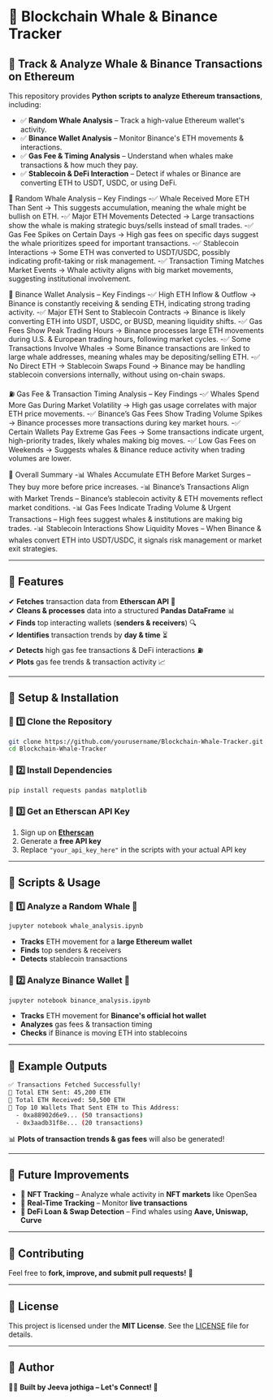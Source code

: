 # 🐋 **Blockchain Whale & Binance Tracker**  

## 🚀 **Track & Analyze Whale & Binance Transactions on Ethereum**  

This repository provides **Python scripts to analyze Ethereum transactions**, including:  
- ✅ **Random Whale Analysis** – Track a high-value Ethereum wallet's activity.  
- ✅ **Binance Wallet Analysis** – Monitor Binance's ETH movements & interactions.  
- ✅ **Gas Fee & Timing Analysis** – Understand when whales make transactions & how much they pay.  
- ✅ **Stablecoin & DeFi Interaction** – Detect if whales or Binance are converting ETH to USDT, USDC, or using DeFi.
 
🐋 Random Whale Analysis – Key Findings
-✅ Whale Received More ETH Than Sent → This suggests accumulation, meaning the whale might be bullish on ETH.
-✅ Major ETH Movements Detected → Large transactions show the whale is making strategic buys/sells instead of small trades.
-✅ Gas Fee Spikes on Certain Days → High gas fees on specific days suggest the whale prioritizes speed for important transactions.
-✅ Stablecoin Interactions → Some ETH was converted to USDT/USDC, possibly indicating profit-taking or risk management.
-✅ Transaction Timing Matches Market Events → Whale activity aligns with big market movements, suggesting institutional involvement.

🏦 Binance Wallet Analysis – Key Findings
-✅ High ETH Inflow & Outflow → Binance is constantly receiving & sending ETH, indicating strong trading activity.
-✅ Major ETH Sent to Stablecoin Contracts → Binance is likely converting ETH into USDT, USDC, or BUSD, meaning liquidity shifts.
-✅ Gas Fees Show Peak Trading Hours → Binance processes large ETH movements during U.S. & European trading hours, following market cycles.
-✅ Some Transactions Involve Whales → Some Binance transactions are linked to large whale addresses, meaning whales may be depositing/selling ETH.
-✅ No Direct ETH → Stablecoin Swaps Found → Binance may be handling stablecoin conversions internally, without using on-chain swaps.

⛽ Gas Fee & Transaction Timing Analysis – Key Findings
-✅ Whales Spend More Gas During Market Volatility → High gas usage correlates with major ETH price movements.
-✅ Binance’s Gas Fees Show Trading Volume Spikes → Binance processes more transactions during key market hours.
-✅ Certain Wallets Pay Extreme Gas Fees → Some transactions indicate urgent, high-priority trades, likely whales making big moves.
-✅ Low Gas Fees on Weekends → Suggests whales & Binance reduce activity when trading volumes are lower.

📌 Overall Summary
-📊 Whales Accumulate ETH Before Market Surges – They buy more before price increases.
-📊 Binance’s Transactions Align with Market Trends – Binance’s stablecoin activity & ETH movements reflect market conditions.
-📊 Gas Fees Indicate Trading Volume & Urgent Transactions – High fees suggest whales & institutions are making big trades.
-📊 Stablecoin Interactions Show Liquidity Moves – When Binance & whales convert ETH into USDT/USDC, it signals risk management or market exit strategies.


---  

## 📌 **Features**  
✔ **Fetches** transaction data from **Etherscan API** 📡  
✔ **Cleans & processes** data into a structured **Pandas DataFrame** 📊  
✔ **Finds** top interacting wallets (**senders & receivers**) 🔍  
✔ **Identifies** transaction trends by **day & time** ⏳  
✔ **Detects** high gas fee transactions & DeFi interactions ⛽  
✔ **Plots** gas fee trends & transaction activity 📈  

---  

## 📌 **Setup & Installation**  

### 🔹 **1️⃣ Clone the Repository**  
```bash  
git clone https://github.com/yourusername/Blockchain-Whale-Tracker.git  
cd Blockchain-Whale-Tracker  
```

### 🔹 **2️⃣ Install Dependencies**  
```bash  
pip install requests pandas matplotlib  
```

### 🔹 **3️⃣ Get an Etherscan API Key**  
1. Sign up on **[Etherscan](https://etherscan.io/apis)**  
2. Generate a **free API key**  
3. Replace `"your_api_key_here"` in the scripts with your actual API key  

---  

## 📌 **Scripts & Usage**  

### 🔹 **1️⃣ Analyze a Random Whale 🐋**  
```bash  
jupyter notebook whale_analysis.ipynb  
```
- **Tracks** ETH movement for a **large Ethereum wallet**  
- **Finds** top senders & receivers  
- **Detects** stablecoin transactions  

### 🔹 **2️⃣ Analyze Binance Wallet 🏦**  
```bash  
jupyter notebook binance_analysis.ipynb  
```
- **Tracks** ETH movement for **Binance's official hot wallet**  
- **Analyzes** gas fees & transaction timing  
- **Checks** if Binance is moving ETH into stablecoins  

---  

## 📌 **Example Outputs**  
```bash  
✅ Transactions Fetched Successfully!  
🔹 Total ETH Sent: 45,200 ETH  
🔹 Total ETH Received: 50,500 ETH  
🔹 Top 10 Wallets That Sent ETH to This Address:  
  - 0xa88902d6e9... (50 transactions)  
  - 0x3aadb31f8e... (20 transactions)  
```
📊 **Plots of transaction trends & gas fees** will also be generated!  

---  

## 📌 **Future Improvements**  
- 🚀 **NFT Tracking** – Analyze whale activity in **NFT markets** like OpenSea  
- 🚀 **Real-Time Tracking** – Monitor **live transactions**  
- 🚀 **DeFi Loan & Swap Detection** – Find whales using **Aave, Uniswap, Curve**  

---  

## 📌 **Contributing**  
Feel free to **fork, improve, and submit pull requests!** 🤝  

---  

## 📌 **License**  
This project is licensed under the **MIT License**. See the [LICENSE](LICENSE) file for details.  

---  

## 📌 **Author**  
👨‍💻 **Built by Jeeva jothiga – Let's Connect! 🚀**  


